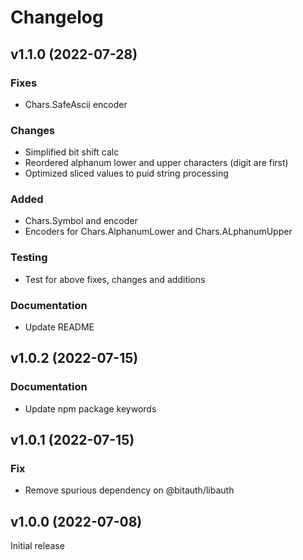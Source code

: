 # Changelog

## v1.1.0 (2022-07-28)

### Fixes
- Chars.SafeAscii encoder

### Changes
- Simplified bit shift calc
- Reordered alphanum lower and upper characters (digit are first)
- Optimized sliced values to puid string processing

### Added
- Chars.Symbol and encoder
- Encoders for Chars.AlphanumLower and Chars.ALphanumUpper

### Testing
- Test for above fixes, changes and additions

### Documentation
- Update README

## v1.0.2 (2022-07-15)

### Documentation
- Update npm package keywords

## v1.0.1 (2022-07-15)

### Fix
- Remove spurious dependency on @bitauth/libauth

## v1.0.0 (2022-07-08)

Initial release
